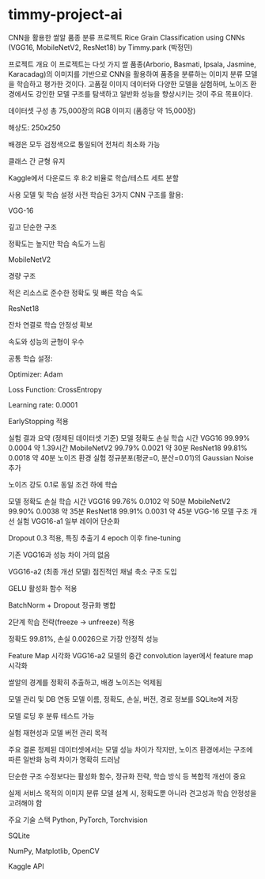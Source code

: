 # timmy-project-ai

CNN을 활용한 쌀알 품종 분류 프로젝트
Rice Grain Classification using CNNs (VGG16, MobileNetV2, ResNet18)
by Timmy.park (박정민)

프로젝트 개요
이 프로젝트는 다섯 가지 쌀 품종(Arborio, Basmati, Ipsala, Jasmine, Karacadag)의 이미지를 기반으로 CNN을 활용하여 품종을 분류하는 이미지 분류 모델을 학습하고 평가한 것이다.
고품질 이미지 데이터와 다양한 모델을 실험하며, 노이즈 환경에서도 강인한 모델 구조를 탐색하고 일반화 성능을 향상시키는 것이 주요 목표이다.

데이터셋 구성
총 75,000장의 RGB 이미지 (품종당 약 15,000장)

해상도: 250x250

배경은 모두 검정색으로 통일되어 전처리 최소화 가능

클래스 간 균형 유지

Kaggle에서 다운로드 후 8:2 비율로 학습/테스트 세트 분할

사용 모델 및 학습 설정
사전 학습된 3가지 CNN 구조를 활용:

VGG-16

깊고 단순한 구조

정확도는 높지만 학습 속도가 느림

MobileNetV2

경량 구조

적은 리소스로 준수한 정확도 및 빠른 학습 속도

ResNet18

잔차 연결로 학습 안정성 확보

속도와 성능의 균형이 우수

공통 학습 설정:

Optimizer: Adam

Loss Function: CrossEntropy

Learning rate: 0.0001

EarlyStopping 적용

실험 결과 요약 (정제된 데이터셋 기준)
모델	정확도	손실	학습 시간
VGG16	99.99%	0.0004	약 1.39시간
MobileNetV2	99.79%	0.0021	약 30분
ResNet18	99.81%	0.0018	약 40분
노이즈 환경 실험
정규분포(평균=0, 분산=0.01)의 Gaussian Noise 추가

노이즈 강도 0.1로 동일 조건 하에 학습

모델	정확도	손실	학습 시간
VGG16	99.76%	0.0102	약 50분
MobileNetV2	99.90%	0.0038	약 35분
ResNet18	99.91%	0.0031	약 45분
VGG-16 모델 구조 개선 실험
VGG16-a1
일부 레이어 단순화

Dropout 0.3 적용, 특징 추출기 4 epoch 이후 fine-tuning

기존 VGG16과 성능 차이 거의 없음

VGG16-a2 (최종 개선 모델)
점진적인 채널 축소 구조 도입

GELU 활성화 함수 적용

BatchNorm + Dropout 정규화 병합

2단계 학습 전략(freeze → unfreeze) 적용

정확도 99.81%, 손실 0.0026으로 가장 안정적 성능

Feature Map 시각화
VGG16-a2 모델의 중간 convolution layer에서 feature map 시각화

쌀알의 경계를 정확히 추출하고, 배경 노이즈는 억제됨

모델 관리 및 DB 연동
모델 이름, 정확도, 손실, 버전, 경로 정보를 SQLite에 저장

모델 로딩 후 분류 테스트 가능

실험 재현성과 모델 버전 관리 목적

주요 결론
정제된 데이터셋에서는 모델 성능 차이가 작지만,
노이즈 환경에서는 구조에 따른 일반화 능력 차이가 명확히 드러남

단순한 구조 수정보다는 활성화 함수, 정규화 전략, 학습 방식 등 복합적 개선이 중요

실제 서비스 목적의 이미지 분류 모델 설계 시, 정확도뿐 아니라 견고성과 학습 안정성을 고려해야 함

주요 기술 스택
Python, PyTorch, Torchvision

SQLite

NumPy, Matplotlib, OpenCV

Kaggle API

